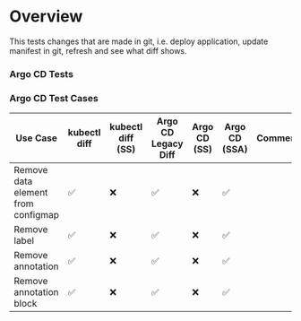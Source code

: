 # Overview

This tests changes that are made in git, i.e. deploy application, update manifest in git, refresh and see what diff shows.

### Argo CD Tests

### Argo CD Test Cases

| Use Case                                                 | kubectl diff | kubectl diff (SS)   |Argo CD Legacy Diff | Argo CD (SS) | Argo CD (SSA) | Comment |
| -------------                                            | ------------ | ------------------- | ------------------ | ------------ | ------------- | ------- |
| Remove data element from configmap                       |       ✅     |         ❌          |         ✅         |      ❌      |      ✅       |         |
| Remove label                                             |       ✅     |         ❌          |         ✅         |      ❌      |      ✅       |         |
| Remove annotation                                        |       ✅     |         ❌          |         ✅         |      ❌      |      ✅       |         |
| Remove annotation block                                  |       ✅     |         ❌          |         ✅         |      ❌      |      ✅       |         |

